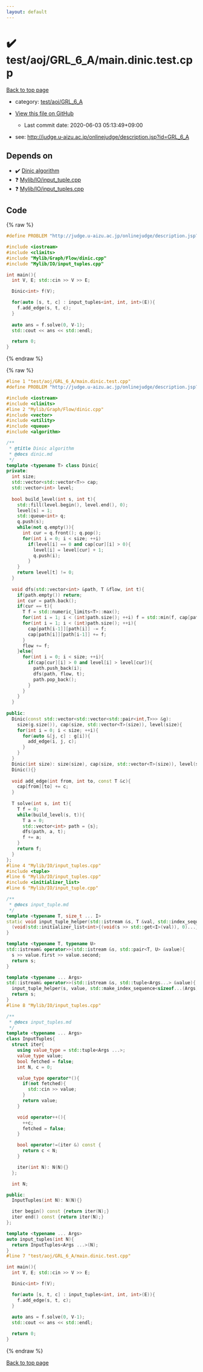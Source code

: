 ```yaml
---
layout: default
---
```


<!-- mathjax config similar to math.stackexchange -->
<script type="text/javascript" async
  src="https://cdnjs.cloudflare.com/ajax/libs/mathjax/2.7.5/MathJax.js?config=TeX-MML-AM_CHTML">
</script>
<script type="text/x-mathjax-config">
  MathJax.Hub.Config({
    TeX: { equationNumbers: { autoNumber: "AMS" }},
    tex2jax: {
      inlineMath: [ ['$','$'] ],
      processEscapes: true
    },
    "HTML-CSS": { matchFontHeight: false },
    displayAlign: "left",
    displayIndent: "2em"
  });
</script>

<script type="text/javascript" src="https://cdnjs.cloudflare.com/ajax/libs/jquery/3.4.1/jquery.min.js"></script>
<script src="https://cdn.jsdelivr.net/npm/jquery-balloon-js@1.1.2/jquery.balloon.min.js" integrity="sha256-ZEYs9VrgAeNuPvs15E39OsyOJaIkXEEt10fzxJ20+2I=" crossorigin="anonymous"></script>
<script type="text/javascript" src="../../../../assets/js/copy-button.js"></script>
<link rel="stylesheet" href="../../../../assets/css/copy-button.css" />


# :heavy_check_mark: test/aoj/GRL_6_A/main.dinic.test.cpp

<a href="../../../../index.html">Back to top page</a>

* category: <a href="../../../../index.html#d22130300c64d313f1c5481cac7c3c1c">test/aoj/GRL_6_A</a>
* <a href="{{ site.github.repository_url }}/blob/master/test/aoj/GRL_6_A/main.dinic.test.cpp">View this file on GitHub</a>
    - Last commit date: 2020-06-03 05:13:49+09:00


* see: <a href="http://judge.u-aizu.ac.jp/onlinejudge/description.jsp?id=GRL_6_A">http://judge.u-aizu.ac.jp/onlinejudge/description.jsp?id=GRL_6_A</a>


## Depends on

* :heavy_check_mark: <a href="../../../../library/Mylib/Graph/Flow/dinic.cpp.html">Dinic algorithm</a>
* :question: <a href="../../../../library/Mylib/IO/input_tuple.cpp.html">Mylib/IO/input_tuple.cpp</a>
* :question: <a href="../../../../library/Mylib/IO/input_tuples.cpp.html">Mylib/IO/input_tuples.cpp</a>


## Code

<a id="unbundled"></a>
{% raw %}
```cpp
#define PROBLEM "http://judge.u-aizu.ac.jp/onlinejudge/description.jsp?id=GRL_6_A"

#include <iostream>
#include <climits>
#include "Mylib/Graph/Flow/dinic.cpp"
#include "Mylib/IO/input_tuples.cpp"

int main(){
  int V, E; std::cin >> V >> E;

  Dinic<int> f(V);

  for(auto [s, t, c] : input_tuples<int, int, int>(E)){
    f.add_edge(s, t, c);
  }
  
  auto ans = f.solve(0, V-1);
  std::cout << ans << std::endl;

  return 0;
}

```
{% endraw %}

<a id="bundled"></a>
{% raw %}
```cpp
#line 1 "test/aoj/GRL_6_A/main.dinic.test.cpp"
#define PROBLEM "http://judge.u-aizu.ac.jp/onlinejudge/description.jsp?id=GRL_6_A"

#include <iostream>
#include <climits>
#line 2 "Mylib/Graph/Flow/dinic.cpp"
#include <vector>
#include <utility>
#include <queue>
#include <algorithm>

/**
 * @title Dinic algorithm
 * @docs dinic.md
 */
template <typename T> class Dinic{
private:
  int size;
  std::vector<std::vector<T>> cap;
  std::vector<int> level;
  
  bool build_level(int s, int t){
    std::fill(level.begin(), level.end(), 0);
    level[s] = 1;
    std::queue<int> q;
    q.push(s);
    while(not q.empty()){
      int cur = q.front(); q.pop();
      for(int i = 0; i < size; ++i)
        if(level[i] == 0 and cap[cur][i] > 0){
          level[i] = level[cur] + 1;
          q.push(i);
        }
    }
    return level[t] != 0;
  }
  
  void dfs(std::vector<int> &path, T &flow, int t){
    if(path.empty()) return;
    int cur = path.back();
    if(cur == t){
      T f = std::numeric_limits<T>::max();
      for(int i = 1; i < (int)path.size(); ++i) f = std::min(f, cap[path[i-1]][path[i]]);
      for(int i = 1; i < (int)path.size(); ++i){
        cap[path[i-1]][path[i]] -= f;
        cap[path[i]][path[i-1]] += f;
      }
      flow += f;
    }else{
      for(int i = 0; i < size; ++i){
        if(cap[cur][i] > 0 and level[i] > level[cur]){
          path.push_back(i);
          dfs(path, flow, t);
          path.pop_back();
        }
      }
    }
  }
 
public:
  Dinic(const std::vector<std::vector<std::pair<int,T>>> &g):
    size(g.size()), cap(size, std::vector<T>(size)), level(size){
    for(int i = 0; i < size; ++i){
      for(auto &[j, c] : g[i]){
        add_edge(i, j, c);
      }
    }
  }
  Dinic(int size): size(size), cap(size, std::vector<T>(size)), level(size){}
  Dinic(){}
 
  void add_edge(int from, int to, const T &c){
    cap[from][to] += c;
  }
  
  T solve(int s, int t){
    T f = 0;
    while(build_level(s, t)){
      T a = 0;
      std::vector<int> path = {s};
      dfs(path, a, t);
      f += a;
    }
    return f;
  }
};
#line 4 "Mylib/IO/input_tuples.cpp"
#include <tuple>
#line 6 "Mylib/IO/input_tuples.cpp"
#include <initializer_list>
#line 6 "Mylib/IO/input_tuple.cpp"

/**
 * @docs input_tuple.md
 */
template <typename T, size_t ... I>
static void input_tuple_helper(std::istream &s, T &val, std::index_sequence<I...>){
  (void)std::initializer_list<int>{(void(s >> std::get<I>(val)), 0)...};
}

template <typename T, typename U>
std::istream& operator>>(std::istream &s, std::pair<T, U> &value){
  s >> value.first >> value.second;
  return s;
}

template <typename ... Args>
std::istream& operator>>(std::istream &s, std::tuple<Args...> &value){
  input_tuple_helper(s, value, std::make_index_sequence<sizeof...(Args)>());
  return s;
}
#line 8 "Mylib/IO/input_tuples.cpp"

/**
 * @docs input_tuples.md
 */
template <typename ... Args>
class InputTuples{
  struct iter{
    using value_type = std::tuple<Args ...>;
    value_type value;
    bool fetched = false;
    int N, c = 0;

    value_type operator*(){
      if(not fetched){
        std::cin >> value;
      }
      return value;
    }

    void operator++(){
      ++c;
      fetched = false;
    }

    bool operator!=(iter &) const {
      return c < N;
    }

    iter(int N): N(N){}
  };

  int N;

public:
  InputTuples(int N): N(N){}

  iter begin() const {return iter(N);}
  iter end() const {return iter(N);}
};

template <typename ... Args>
auto input_tuples(int N){
  return InputTuples<Args ...>(N);
}
#line 7 "test/aoj/GRL_6_A/main.dinic.test.cpp"

int main(){
  int V, E; std::cin >> V >> E;

  Dinic<int> f(V);

  for(auto [s, t, c] : input_tuples<int, int, int>(E)){
    f.add_edge(s, t, c);
  }
  
  auto ans = f.solve(0, V-1);
  std::cout << ans << std::endl;

  return 0;
}

```
{% endraw %}

<a href="../../../../index.html">Back to top page</a>

